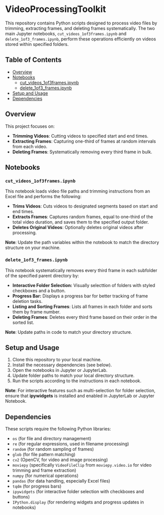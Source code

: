 # VideoProcessingToolkit

This repository contains Python scripts designed to process video files by trimming, extracting frames, and deleting frames systematically. The two main Jupyter notebooks, `cut_videos_1of3frames.ipynb` and `delete_1of3_frames.ipynb`, perform these operations efficiently on videos stored within specified folders.

## Table of Contents
- [Overview](#overview)
- [Notebooks](#notebooks)
  - [cut_videos_1of3frames.ipynb](#cut_videos_1of3framesipynb)
  - [delete_1of3_frames.ipynb](#delete_1of3_framesipynb)
- [Setup and Usage](#setup-and-usage)
- [Dependencies](#dependencies)

## Overview
This project focuses on:

- **Trimming Videos**: Cutting videos to specified start and end times.
- **Extracting Frames**: Capturing one-third of frames at random intervals from each video.
- **Deleting Frames**: Systematically removing every third frame in bulk.

## Notebooks

### `cut_videos_1of3frames.ipynb`
This notebook loads video file paths and trimming instructions from an Excel file and performs the following:

- **Trims Videos**: Cuts videos to designated segments based on start and end times.
- **Extracts Frames**: Captures random frames, equal to one-third of the total video duration, and saves them to the specified output folder.
- **Deletes Original Videos**: Optionally deletes original videos after processing.

**Note**: Update the path variables within the notebook to match the directory structure on your machine.

### `delete_1of3_frames.ipynb`
This notebook systematically removes every third frame in each subfolder of the specified parent directory by:

- **Interactive Folder Selection:** Visually selecttion of folders with styled checkboxes and a button.
- **Progress Bar:** Displays a progress bar for better tracking of frame deletion tasks.
- **Listing and Sorting Frames**: Lists all frames in each folder and sorts them by frame number.
- **Deleting Frames**: Deletes every third frame based on their order in the sorted list.

**Note**: Update paths in code to match your directory structure.

## Setup and Usage
1. Clone this repository to your local machine.
2. Install the necessary dependencies (see below).
3. Open the notebooks in Jupyter or JupyterLab.
4. Update folder paths to match your local directory structure.
5. Run the scripts according to the instructions in each notebook.

**Note**: For interactive features such as multi-selection for folder selection, ensure that **ipywidgets** is installed and enabled in JupyterLab or Jupyter Notebook.

## Dependencies
These scripts require the following Python libraries:
- `os` (for file and directory management)
- `re` (for regular expressions, used in filename processing)
- `random` (for random sampling of frames)
- `glob` (for file pattern matching)
- `cv2` (OpenCV, for video and image processing)
- `moviepy` (specifically `VideoFileClip` from `moviepy.video.io` for video trimming and frame extraction)
- `numpy` (for numerical operations)
- `pandas` (for data handling, especially Excel files)
- `tqdm` (for progress bars)
- `ipywidgets` (for interactive folder selection with checkboxes and buttons)
- `IPython.display` (for rendering widgets and progress updates in notebooks)

